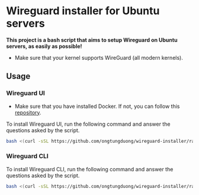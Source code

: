 # Wireguard installer for Ubuntu servers

**This project is a bash script that aims to setup Wireguard on Ubuntu servers, as easily as possible!**

- Make sure that your kernel supports WireGuard (all modern kernels).

## Usage

### Wireguard UI

- Make sure that you have installed Docker. If not, you can follow this [repository](https://github.com/ongtungduong/docker-installer).

To install Wireguard UI, run the following command and answer the questions asked by the script.

```bash
bash <(curl -sSL https://github.com/ongtungduong/wireguard-installer/raw/main/wireguard-ui.sh)
```

### Wireguard CLI

To install Wireguard CLI, run the following command and answer the questions asked by the script.

```bash
bash <(curl -sSL https://github.com/ongtungduong/wireguard-installer/raw/main/wireguard-cli.sh)
```